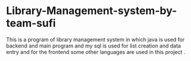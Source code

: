 # Library-Management-system-by-team-sufi
This is a program of library management system in which java is used for backend and main program and my sql is used for list creation and data entry and for the frontend some other languages are used in this project .
